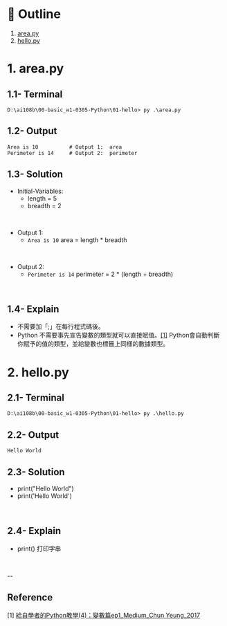 # :eyes: Outline
1. [area.py](area.py)
2. [hello.py](hello.py)

# 1. area.py
## 1.1- Terminal
```
D:\ai108b\00-basic_w1-0305-Python\01-hello> py .\area.py
```

## 1.2- Output
```
Area is 10          # Output 1:  area
Perimeter is 14     # Output 2:  perimeter
```

## 1.3- Solution
* Initial-Variables:
  * length = 5
  * breadth = 2
<br>

* Output 1:
  * ``Area is 10``
    area = length * breadth
<br>

* Output 2:
  * ``Perimeter is 14``
    perimeter = 2 * (length + breadth)
<br>

## 1.4- Explain
* 不需要加「;」在每行程式碼後。
* Python 不需要事先宣告變數的類型就可以直接賦值。[[1]](-)
  Python會自動判斷你賦予的值的類型，並給變數也標籤上同樣的數據類型。
  

# 2. hello.py
## 2.1- Terminal
```
D:\ai108b\00-basic_w1-0305-Python\01-hello> py .\hello.py
```

## 2.2- Output
```
Hello World        
```

## 2.3- Solution
* print("Hello World")
* print('Hello World')
<br>

## 2.4- Explain
* print() 打印字串
<br>

--

## Reference
[1] [給自學者的Python教學(4)：變數篇ep1_Medium_Chun Yeung_2017](https://medium.com/@ChunYeung/給自學者的python教學-4-變數篇ep1-9ac8164aac75)
